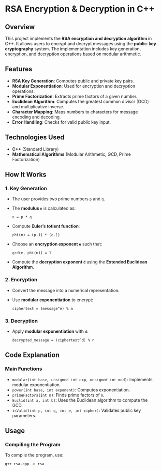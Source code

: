 # RSA Encryption & Decryption in C++

## Overview
This project implements the **RSA encryption and decryption algorithm** in C++. It allows users to encrypt and decrypt messages using the **public-key cryptography** system. The implementation includes key generation, encryption, and decryption operations based on modular arithmetic.

## Features
- **RSA Key Generation**: Computes public and private key pairs.
- **Modular Exponentiation**: Used for encryption and decryption operations.
- **Prime Factorization**: Extracts prime factors of a given number.
- **Euclidean Algorithm**: Computes the greatest common divisor (GCD) and multiplicative inverse.
- **Character Mapping**: Maps numbers to characters for message encoding and decoding.
- **Error Handling**: Checks for valid public key input.

## Technologies Used
- **C++** (Standard Library)
- **Mathematical Algorithms** (Modular Arithmetic, GCD, Prime Factorization)

## How It Works
### 1. Key Generation
- The user provides two prime numbers `p` and `q`.
- The **modulus `n`** is calculated as:
  
  ```n = p * q```
  
- Compute **Euler’s totient function**:
  
  ```phi(n) = (p-1) * (q-1)```
  
- Choose an **encryption exponent `e`** such that:
  
  ```gcd(e, phi(n)) = 1```
  
- Compute the **decryption exponent `d`** using the **Extended Euclidean Algorithm**.

### 2. Encryption
- Convert the message into a numerical representation.
- Use **modular exponentiation** to encrypt:
  
  ```ciphertext = (message^e) % n```

### 3. Decryption
- Apply **modular exponentiation** with `d`:
  
  ```decrypted_message = (ciphertext^d) % n```

## Code Explanation
### **Main Functions**
- `modular(int base, unsigned int exp, unsigned int mod)`: Implements modular exponentiation.
- `power(int base, int exponent)`: Computes exponentiation.
- `primeFactors(int n)`: Finds prime factors of `n`.
- `Euclid(int a, int b)`: Uses the Euclidean algorithm to compute the GCD.
- `isValid(int p, int q, int e, int cipher)`: Validates public key parameters.

## Usage
### **Compiling the Program**
To compile the program, use:

```bash
g++ rsa.cpp -o rsa

